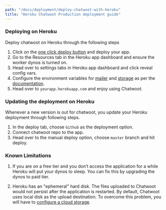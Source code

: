 ```yaml
---
path: "/docs/deployment/deploy-chatwoot-with-heroku"
title: "Heroku Chatwoot Production deployment guide"
---
```


### Deploying on Heroku
Deploy chatwoot on Heroku through the following steps

1. Click on the [one click deploy button](https://heroku.com/deploy?template=https://github.com/chatwoot/chatwoot/tree/master) and deploy your app.
2. Go to the Resources tab in the Heroku app dashboard and ensure the worker dynos is turned on.
3. Head over to settings tabs in Heroku app dashboard and click reveal config vars.
4. Configure the environment variables for [mailer](https://www.chatwoot.com/docs/environment-variables#configure-emails) and [storage](https://www.chatwoot.com/docs/configuring-cloud-storage) as per the [documentation](https://www.chatwoot.com/docs/environment-variables).
5. Head over to `yourapp.herokuapp.com` and enjoy using Chatwoot.


### Updating the deployment on Heroku

Whenever a new version is out for chatwoot, you update your Heroku deployment through following steps.

1. In the deploy tab, choose `Github` as the deployment option.
2. Connect chatwoot repo to the app.
3. Head over to the manual deploy option, choose `master` branch and hit deploy.

### Known Limitations

1. If you are on a free tier and you don’t access the application for a while Heroku will put your dynos to sleep. You can fix this by upgrading the dynos to paid tier.

2. Heroku has an "ephemeral" hard disk. The files uploaded to Chatwoot would not persist after the application is restarted. By default, Chatwoot uses local disk as the upload destination. To overcome this problem, you will have to [configure a cloud storage](https://www.chatwoot.com/docs/configuring-cloud-storage). 
